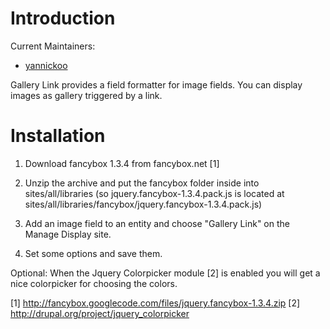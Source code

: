 # Introduction

Current Maintainers:

* [yannickoo](https://www.drupal.org/u/yannickoo)

Gallery Link provides a field formatter for image fields.
You can display images as gallery triggered by a link.

# Installation

1. Download fancybox 1.3.4 from fancybox.net [1]

2. Unzip the archive and put the fancybox folder inside into sites/all/libraries
   (so jquery.fancybox-1.3.4.pack.js is located at 
   sites/all/libraries/fancybox/jquery.fancybox-1.3.4.pack.js)

3. Add an image field to an entity and choose "Gallery Link" on the
   Manage Display site.

4. Set some options and save them.


Optional: When the Jquery Colorpicker module [2] is enabled you will get a
          nice colorpicker for choosing the colors.


[1] http://fancybox.googlecode.com/files/jquery.fancybox-1.3.4.zip
[2] http://drupal.org/project/jquery_colorpicker
